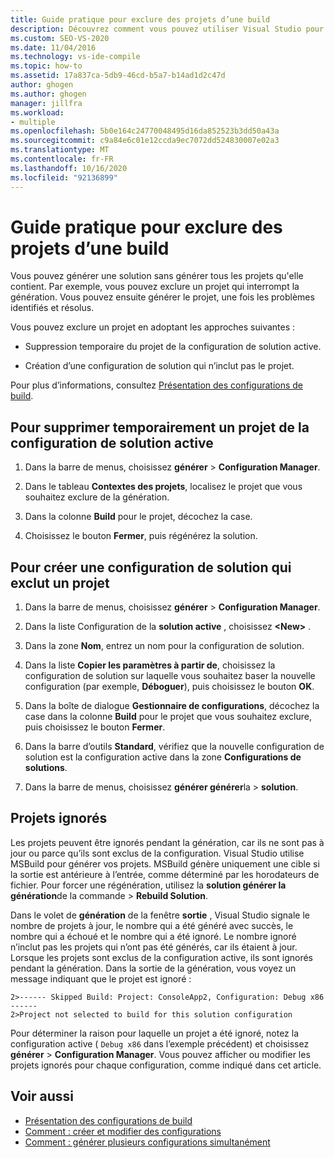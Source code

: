 ```yaml
---
title: Guide pratique pour exclure des projets d’une build
description: Découvrez comment vous pouvez utiliser Visual Studio pour générer une solution sans générer tous les projets qu’elle contient.
ms.custom: SEO-VS-2020
ms.date: 11/04/2016
ms.technology: vs-ide-compile
ms.topic: how-to
ms.assetid: 17a837ca-5db9-46cd-b5a7-b14ad1d2c47d
author: ghogen
ms.author: ghogen
manager: jillfra
ms.workload:
- multiple
ms.openlocfilehash: 5b0e164c24770048495d16da852523b3dd50a43a
ms.sourcegitcommit: c9a84e6c01e12ccda9ec7072dd524830007e02a3
ms.translationtype: MT
ms.contentlocale: fr-FR
ms.lasthandoff: 10/16/2020
ms.locfileid: "92136899"
---
```

# <a name="how-to-exclude-projects-from-a-build"></a>Guide pratique pour exclure des projets d’une build

Vous pouvez générer une solution sans générer tous les projets qu'elle contient. Par exemple, vous pouvez exclure un projet qui interrompt la génération. Vous pouvez ensuite générer le projet, une fois les problèmes identifiés et résolus.

Vous pouvez exclure un projet en adoptant les approches suivantes :

- Suppression temporaire du projet de la configuration de solution active.

- Création d’une configuration de solution qui n’inclut pas le projet.

Pour plus d’informations, consultez [Présentation des configurations de build](../ide/understanding-build-configurations.md).

## <a name="to-temporarily-remove-a-project-from-the-active-solution-configuration"></a>Pour supprimer temporairement un projet de la configuration de solution active

1. Dans la barre de menus, choisissez **générer**  >  **Configuration Manager**.

2. Dans le tableau **Contextes des projets**, localisez le projet que vous souhaitez exclure de la génération.

3. Dans la colonne **Build** pour le projet, décochez la case.

4. Choisissez le bouton **Fermer**, puis régénérez la solution.

## <a name="to-create-a-solution-configuration-that-excludes-a-project"></a>Pour créer une configuration de solution qui exclut un projet

1. Dans la barre de menus, choisissez **générer**  >  **Configuration Manager**.

2. Dans la liste Configuration de la **solution active** , choisissez **\<New>** .

3. Dans la zone **Nom**, entrez un nom pour la configuration de solution.

4. Dans la liste **Copier les paramètres à partir de**, choisissez la configuration de solution sur laquelle vous souhaitez baser la nouvelle configuration (par exemple, **Déboguer**), puis choisissez le bouton **OK**.

5. Dans la boîte de dialogue **Gestionnaire de configurations**, décochez la case dans la colonne **Build** pour le projet que vous souhaitez exclure, puis choisissez le bouton **Fermer**.

6. Dans la barre d’outils **Standard**, vérifiez que la nouvelle configuration de solution est la configuration active dans la zone **Configurations de solutions**.

7. Dans la barre de menus, choisissez **générer générer**la  >  **solution**.

## <a name="skipped-projects"></a>Projets ignorés

Les projets peuvent être ignorés pendant la génération, car ils ne sont pas à jour ou parce qu’ils sont exclus de la configuration. Visual Studio utilise MSBuild pour générer vos projets. MSBuild génère uniquement une cible si la sortie est antérieure à l’entrée, comme déterminé par les horodateurs de fichier. Pour forcer une régénération, utilisez la **solution générer la génération**de la commande  >  **Rebuild Solution**.

Dans le volet de **génération** de la fenêtre **sortie** , Visual Studio signale le nombre de projets à jour, le nombre qui a été généré avec succès, le nombre qui a échoué et le nombre qui a été ignoré. Le nombre ignoré n’inclut pas les projets qui n’ont pas été générés, car ils étaient à jour. Lorsque les projets sont exclus de la configuration active, ils sont ignorés pendant la génération. Dans la sortie de la génération, vous voyez un message indiquant que le projet est ignoré :

```output
2>------ Skipped Build: Project: ConsoleApp2, Configuration: Debug x86 ------
2>Project not selected to build for this solution configuration
```

Pour déterminer la raison pour laquelle un projet a été ignoré, notez la configuration active ( `Debug x86` dans l’exemple précédent) et choisissez **générer**  >  **Configuration Manager**. Vous pouvez afficher ou modifier les projets ignorés pour chaque configuration, comme indiqué dans cet article.

## <a name="see-also"></a>Voir aussi

- [Présentation des configurations de build](../ide/understanding-build-configurations.md)
- [Comment : créer et modifier des configurations](../ide/how-to-create-and-edit-configurations.md)
- [Comment : générer plusieurs configurations simultanément](../ide/how-to-build-multiple-configurations-simultaneously.md)
